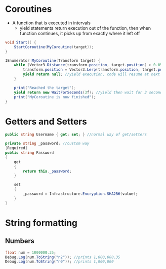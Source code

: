 # Coroutines
- A function that is executed in intervals 
    - yield statements return execution out of the function, then when function continues, it picks up from exactly where it left off 
```c#
void Start() {
    StartCoroutine(MyCoroutine(target));
}

IEnumerator MyCoroutine(Transform target) {
    while (Vector3.Distance(transform.position, target.position) > 0.05f) {
        transform.position = Vector3.Lerp(transform.position, target.position, smoothing * Time.deltaTime);
        yield return null; //yield execution, code will resume at next (fixed)update (since null)
    }

    print("Reached the target");
    yield return new WaitForSeconds(3f); //yield then wait for 3 seconds before resuming 
    print("MyCoroutine is now finished");
}
```

# Getters and Setters
```c#
public string Username { get; set; } //normal way of get/setters

private string _password; //custom way
[Required]
public string Password
{
    get
    {
        return this._password;
    }

    set
    {  
        _password = Infrastructure.Encryption.SHA256(value);                
    }
}
```

# String formatting

## Numbers
```c#
float num = 1000000.35;
Debug.Log(num.ToString("n2")); //prints 1,000,000.35
Debug.Log(num.ToString("n0")); //prints 1,000,000
```